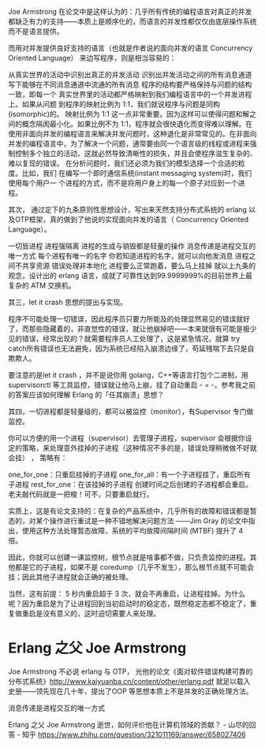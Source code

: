 





Joe Armstrong 在论文中是这样认为的：几乎所有传统的编程语言对真正的并发都缺乏有力的支持——本质上是顺序化的，而语言的并发性都仅仅由底层操作系统而不是语言提供。

而用对并发提供良好支持的语言（也就是作者说的面向并发的语言 Concurrency Oriented Language） 来边写程序，则是相当容易的：

从真实世界的活动中识别出真正的并发活动
识别出并发活动之间的所有消息通道
写下能够在不同消息通道中流通的所有消息
程序的结构要严格保持与问题的结构一致，即每一个 真实世界里的活动都严格映射到我们编程语言中的一个并发进程上。如果从问题 到程序的映射比例为 1:1，我们就说程序与问题是同构(isomorphic)的。
映射比例为 1:1 这一点非常重要。因为这样可以使得问题和解之间的概念隔阂最小化。如果比例不为 1:1，程序就会很快退化而变得难以理解。在使用非面向并发的编程语言来解决并发问题时，这种退化是非常常见的。在非面向并发的编程语言中，为了解决一个问题，通常要由同一个语言级的线程或进程来强制控制多个独立的活动，这就必然导致清晰性的损失，并且会使程序滋生复杂的、难以复现的错误。
在分析问题时，我们还必须为我们的模型选择一个合适的粒度。比如，我们 在编写一个即时通信系统(instant messaging system)时，我们使用每个用户一 个进程的方式，而不是将用户身上的每一个原子对应到一个进程。


其次， 通过定下的九条原则性思想设计，写出来天然支持分布式系统的 erlang 以及OTP框架，真的做到了他说的实现面向并发的语言（ Concurrency Oriented Language）。

一切皆进程
进程强隔离
进程的生成与销毁都是轻量的操作
消息传递是进程交互的唯一方式
每个进程有唯一的名字
你若知道进程的名字，就可以向他发消息
进程之间不共享资源
错误处理非本地化
进程要么正常跑着，要么马上挂掉
就以上九条的观念，设计出的 erlang 语言，成就了可靠性达到99.9999999%的目前世界上最复杂的 ATM 交换机。

其三，let it crash 思想的提出与实现。

程序不可能处理一切错误，因此程序员只要力所能及的处理显然易见的错误就好了，而那些隐藏着的，非直觉性的错误，就让他崩掉吧——本来就很有可能是极少见的错误，经常出现的？就需要程序员人工处理了，这是紧急情况，就算 try catch所有错误也无法避免，因为系统已经陷入崩溃边缘了，苟延残喘下去只是自欺欺人。

要注意的是let it crash ，并不是说你用 golang，C++等语言打包个二进制，用 supervisorctl 等工具监控，错误就让他马上崩，挂了自动重启 - = -，参考我之前的答案应该如何理解 Erlang 的「任其崩溃」思想？



其四，一切进程都是轻量级的，都可以被监控（monitor），有Supervisor 专门做监控。

你可以方便的用一个进程（supervisor）去管理子进程，supervisor 会根据你设定的策略，来处理意外挂掉的子进程（这种情况不多的是，错误处理稍微做不好就会挂） ， 策略有：

one_for_one：只重启挂掉的子进程
one_for_all：有一个子进程挂了，重启所有子进程
rest_for_one：在该挂掉的子进程 创建时间之后创建的子进程都会重启。
老夫敲代码就是一把梭！可不，只要重启就行。

实质上，这是有论文支持的：在复杂的产品系统中，几乎所有的故障和错误都是暂态的，对某个操作进行重试是一种不错地解决问题方法 ——Jim Gray 的论文中指出，使用这种方法处理暂态故障，系统的平均故障间隔时间 (MTBF) 提升了 4 倍。

因此，你就可以创建一课监控树，根节点就是啥事都不做，只负责监控的进程。其他都是它的子进程，如果不是 coredump（几乎不发生），那么根节点就不可能会挂；因此其他子进程就会正确的被处理。

当然，这有前提： 5 秒内重启超于 3 次，就会不再重启，让进程挂掉。为什么呢？因为重启是为了让进程回到当初启动时的稳定态，既然稳定态都不稳定了，重复做重启是没有意义的，这时迫切需要人来处理。







# Erlang 之父 Joe Armstrong




Joe Armstrong 不必说 erlang 与 OTP， 光他的论文《面对软件错误构建可靠的分布式系统》http://www.kaiyuanba.cn/content/other/erlang.pdf 就足以载入史册——领先现在几十年，提出了OOP 等思想本质上不是并发的正确处理方法。


消息传递是进程交互的唯一方式




Erlang 之父 Joe Armstrong 逝世，如何评价他在计算机领域的贡献？ - 山尽的回答 - 知乎
https://www.zhihu.com/question/321011169/answer/658027406










